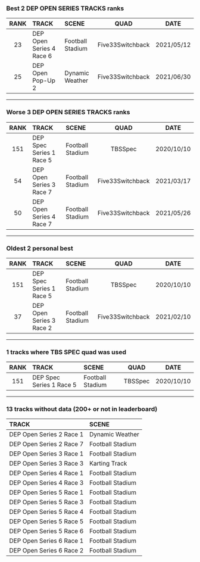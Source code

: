 ### Best 2 DEP OPEN SERIES TRACKS ranks
|RANK|TRACK|SCENE|QUAD|DATE|
|:---:|:---|:---|:---:|:---:|
|23|DEP Open Series 4 Race 6|Football Stadium|Five33Switchback|2021/05/12|
|25|DEP Open Pop-Up 2|Dynamic Weather|Five33Switchback|2021/06/30|
---
### Worse 3 DEP OPEN SERIES TRACKS ranks
|RANK|TRACK|SCENE|QUAD|DATE|
|:---:|:---|:---|:---:|:---:|
|151|DEP Spec Series 1 Race 5|Football Stadium|TBSSpec|2020/10/10|
|54|DEP Open Series 3 Race 7|Football Stadium|Five33Switchback|2021/03/17|
|50|DEP Open Series 4 Race 7|Football Stadium|Five33Switchback|2021/05/26|
---
### Oldest 2 personal best
|RANK|TRACK|SCENE|QUAD|DATE|
|:---:|:---|:---|:---:|:---:|
|151|DEP Spec Series 1 Race 5|Football Stadium|TBSSpec|2020/10/10|
|37|DEP Open Series 3 Race 2|Football Stadium|Five33Switchback|2021/02/10|
---
### 1 tracks where TBS SPEC quad was used
|RANK|TRACK|SCENE|QUAD|DATE|
|:---:|:---|:---|:---:|:---:|
|151|DEP Spec Series 1 Race 5|Football Stadium|TBSSpec|2020/10/10|
---
### 13 tracks without data (200+ or not in leaderboard)
|TRACK|SCENE|
|:---|:---|
|DEP Open Series 2 Race 1|Dynamic Weather|
|DEP Open Series 2 Race 7|Football Stadium|
|DEP Open Series 3 Race 1|Football Stadium|
|DEP Open Series 3 Race 3|Karting Track|
|DEP Open Series 4 Race 1|Football Stadium|
|DEP Open Series 4 Race 3|Football Stadium|
|DEP Open Series 5 Race 1|Football Stadium|
|DEP Open Series 5 Race 3|Football Stadium|
|DEP Open Series 5 Race 4|Football Stadium|
|DEP Open Series 5 Race 5|Football Stadium|
|DEP Open Series 5 Race 6|Football Stadium|
|DEP Open Series 6 Race 1|Football Stadium|
|DEP Open Series 6 Race 2|Football Stadium|
